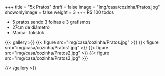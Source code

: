+++
title = "5x Pratos"
draft = false
image = "img/casa/cozinha/Pratos.jpg"
showonlyimage = false
weight = 3
+++
<span class="price">R$ 100</span> todos

<!--more-->

- 5 pratos sendo 3 folhas e 3 grafismos
- 27cm de diâmetro
- Marca: Tokstok


{{< gallery >}}
{{< figure src="img/casa/cozinha/Pratos.jpg" >}}
{{< figure src="img/casa/cozinha/Pratos1.jpg" >}}
{{< figure src="img/casa/cozinha/Pratos2.jpg" >}}
{{< figure src="img/casa/cozinha/Pratos3.jpg" >}}

{{< /gallery >}}
